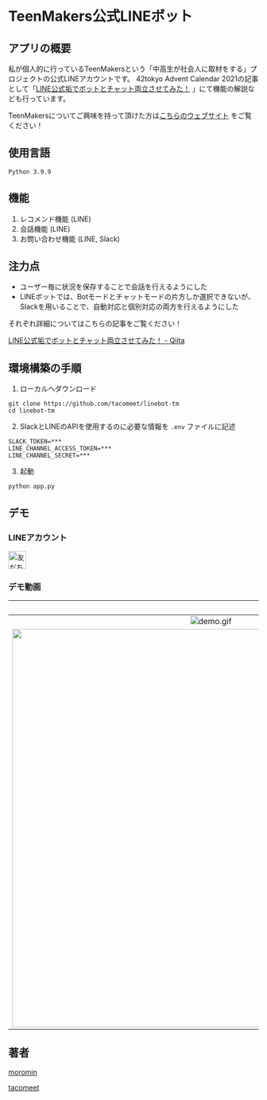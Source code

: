 # TeenMakers公式LINEボット

## アプリの概要

私が個人的に行っているTeenMakersという「中高生が社会人に取材をする」プロジェクトの公式LINEアカウントです。
42tokyo Advent Calendar 2021の記事として「[LINE公式垢でボットとチャット両立させてみた！](https://qiita.com/tacomeet/items/a3945d3321ab104a72e2) 」にて機能の解説なども行っています。

TeenMakersについてご興味を持って頂けた方は[こちらのウェブサイト](https://teenmakers.jp/) をご覧ください！


## 使用言語

```
Python 3.9.9
```

## 機能

1. レコメンド機能 (LINE)
2. 会話機能 (LINE)
3. お問い合わせ機能 (LINE, Slack)

## 注力点

- ユーザー毎に状況を保存することで会話を行えるようにした
- LINEボットでは、Botモードとチャットモードの片方しか選択できないが、Slackを用いることで、自動対応と個別対応の両方を行えるようにした

それぞれ詳細についてはこちらの記事をご覧ください！

[LINE公式垢でボットとチャット両立させてみた！ - Qiita](https://qiita.com/tacomeet/items/a3945d3321ab104a72e2)

## 環境構築の手順

1. ローカルへダウンロード

```
git clone https://github.com/tacomeet/linebot-tm
cd linebot-tm
```

2. SlackとLINEのAPIを使用するのに必要な情報を `.env` ファイルに記述

```
SLACK_TOKEN=***
LINE_CHANNEL_ACCESS_TOKEN=***
LINE_CHANNEL_SECRET=***
```

3. 起動

```
python app.py
```

## デモ

### LINEアカウント

<a href="https://lin.ee/BbMdvBt"><img src="https://scdn.line-apps.com/n/line_add_friends/btn/ja.png" alt="友だち追加" height="36" border="0"></a>

### デモ動画

|　　　　　　　　  　　　　　　　　   　　　　　　　　　　　　　　　　　　　　　　　　　|
|:-:|
|![demo.gif](https://github.com/tacomeet/linebot-tm/blob/master/gif/demo1.gif) |
|<img src="https://qiita-image-store.s3.ap-northeast-1.amazonaws.com/0/1212145/194c9814-1127-682b-3d5c-49f2bd9dc9bf.gif" width="800" > |


## 著者

[moromin](https://github.com/moromin)

[tacomeet](https://github.com/tacomeet)

